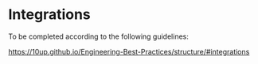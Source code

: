 # Integrations

To be completed according to the following guidelines:

https://10up.github.io/Engineering-Best-Practices/structure/#integrations